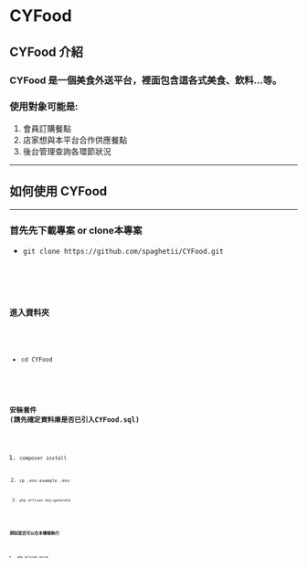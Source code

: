 # CYFood 

## CYFood 介紹

### CYFood 是一個美食外送平台，裡面包含這各式美食、飲料...等。

### 使用對象可能是:
1. 會員訂購餐點
2. 店家想與本平台合作供應餐點
3. 後台管理查詢各環節狀況
------------------
## 如何使用 CYFood
------------------
### 首先先下載專案 or clone本專案
* <pre><code>git clone https://github.com/spaghetii/CYFood.git

### 進入資料夾
* <pre><code>cd CYFood

### 安裝套件 (請先確定資料庫是否已引入CYFood.sql)
1. <pre><code>composer install
2. <pre><code>cp .env.example .env
3. <pre><code>php artisan key:generate

### 測試是否可以在本機端執行
* <pre><code> php artisan serve
